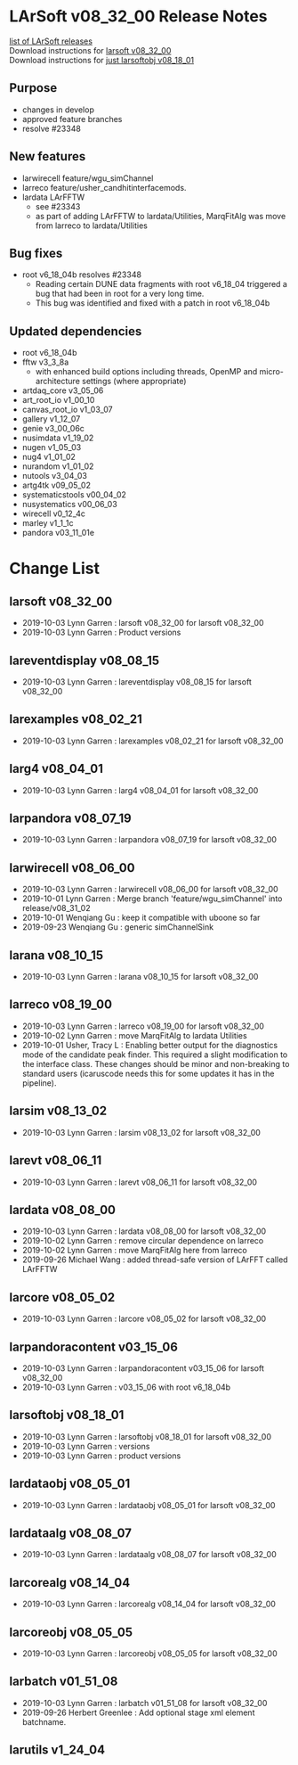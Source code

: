 # LArSoft v08_32_00 Release Notes



[list of LArSoft releases](LArSoft_release_list)  
Download instructions for [larsoft v08_32_00](http://scisoft.fnal.gov/scisoft/bundles/larsoft/v08_32_00/larsoft-v08_32_00.html)  
Download instructions for [just larsoftobj v08_18_01](http://scisoft.fnal.gov/scisoft/bundles/larsoftobj/v08_18_01/larsoftobj-v08_18_01.html)

## Purpose

-   changes in develop
-   approved feature branches
-   resolve \#23348

## New features

-   larwirecell feature/wgu_simChannel
-   larreco feature/usher_candhitinterfacemods.
-   lardata LArFFTW
    -   see \#23343
    -   as part of adding LArFFTW to lardata/Utilities, MarqFitAlg was move from larreco to lardata/Utilities

## Bug fixes

-   root v6_18_04b resolves \#23348
    -   Reading certain DUNE data fragments with root v6_18_04 triggered a bug that had been in root for a very long time.
    -   This bug was identified and fixed with a patch in root v6_18_04b

## Updated dependencies

-   root v6_18_04b
-   fftw v3_3_8a
    -   with enhanced build options including threads, OpenMP and micro-architecture settings (where appropriate)
-   artdaq_core v3_05_06
-   art_root_io v1_00_10
-   canvas_root_io v1_03_07
-   gallery v1_12_07
-   genie v3_00_06c
-   nusimdata v1_19_02
-   nugen v1_05_03
-   nug4 v1_01_02
-   nurandom v1_01_02
-   nutools v3_04_03
-   artg4tk v09_05_02
-   systematicstools v00_04_02
-   nusystematics v00_06_03
-   wirecell v0_12_4c
-   marley v1_1_1c
-   pandora v03_11_01e

# Change List

## larsoft v08_32_00

-   2019-10-03 Lynn Garren : larsoft v08_32_00 for larsoft v08_32_00
-   2019-10-03 Lynn Garren : Product versions

## lareventdisplay v08_08_15

-   2019-10-03 Lynn Garren : lareventdisplay v08_08_15 for larsoft v08_32_00

## larexamples v08_02_21

-   2019-10-03 Lynn Garren : larexamples v08_02_21 for larsoft v08_32_00

## larg4 v08_04_01

-   2019-10-03 Lynn Garren : larg4 v08_04_01 for larsoft v08_32_00

## larpandora v08_07_19

-   2019-10-03 Lynn Garren : larpandora v08_07_19 for larsoft v08_32_00

## larwirecell v08_06_00

-   2019-10-03 Lynn Garren : larwirecell v08_06_00 for larsoft v08_32_00
-   2019-10-01 Lynn Garren : Merge branch 'feature/wgu_simChannel' into release/v08_31_02
-   2019-10-01 Wenqiang Gu : keep it compatible with uboone so far
-   2019-09-23 Wenqiang Gu : generic simChannelSink

## larana v08_10_15

-   2019-10-03 Lynn Garren : larana v08_10_15 for larsoft v08_32_00

## larreco v08_19_00

-   2019-10-03 Lynn Garren : larreco v08_19_00 for larsoft v08_32_00
-   2019-10-02 Lynn Garren : move MarqFitAlg to lardata Utilities
-   2019-10-01 Usher, Tracy L : Enabling better output for the diagnostics mode of the candidate peak finder. This required a slight modification to the interface class. These changes should be minor and non-breaking to standard users (icaruscode needs this for some updates it has in the pipeline).

## larsim v08_13_02

-   2019-10-03 Lynn Garren : larsim v08_13_02 for larsoft v08_32_00

## larevt v08_06_11

-   2019-10-03 Lynn Garren : larevt v08_06_11 for larsoft v08_32_00

## lardata v08_08_00

-   2019-10-03 Lynn Garren : lardata v08_08_00 for larsoft v08_32_00
-   2019-10-02 Lynn Garren : remove circular dependence on larreco
-   2019-10-02 Lynn Garren : move MarqFitAlg here from larreco
-   2019-09-26 Michael Wang : added thread-safe version of LArFFT called LArFFTW

## larcore v08_05_02

-   2019-10-03 Lynn Garren : larcore v08_05_02 for larsoft v08_32_00

## larpandoracontent v03_15_06

-   2019-10-03 Lynn Garren : larpandoracontent v03_15_06 for larsoft v08_32_00
-   2019-10-03 Lynn Garren : v03_15_06 with root v6_18_04b

## larsoftobj v08_18_01

-   2019-10-03 Lynn Garren : larsoftobj v08_18_01 for larsoft v08_32_00
-   2019-10-03 Lynn Garren : versions
-   2019-10-03 Lynn Garren : product versions

## lardataobj v08_05_01

-   2019-10-03 Lynn Garren : lardataobj v08_05_01 for larsoft v08_32_00

## lardataalg v08_08_07

-   2019-10-03 Lynn Garren : lardataalg v08_08_07 for larsoft v08_32_00

## larcorealg v08_14_04

-   2019-10-03 Lynn Garren : larcorealg v08_14_04 for larsoft v08_32_00

## larcoreobj v08_05_05

-   2019-10-03 Lynn Garren : larcoreobj v08_05_05 for larsoft v08_32_00

## larbatch v01_51_08

-   2019-10-03 Lynn Garren : larbatch v01_51_08 for larsoft v08_32_00
-   2019-09-26 Herbert Greenlee : Add optional stage xml element batchname.

## larutils v1_24_04
